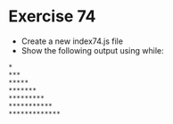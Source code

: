 # Exercise 74

- Create a new index74.js file
- Show the following output using while:

```
*
***
*****
*******
*********
***********
*************
```
